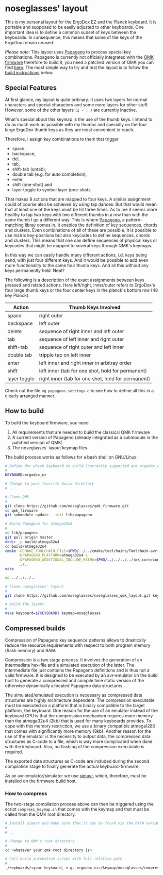 # noseglasses' layout

This is my personal layout for the [ErgoDox EZ](https://ergodox-ez.com/) 
and the [Planck](https://olkb.com/planck) keyboard. It is portable and supposed to be easily adjusted to other keyboards. One important idea is to define a common subset of keys between the keyboards. In consequence, this means that some of the keys of the ErgoDox remain unused.

*Please note:* This layout uses [Papageno](https://github.com/noseglasses/papageno) to process special key combinations. Papageno is currently not officially integrated with the [QMK firmware](https://github.com/qmk/qmk_firmware/) therefore to build it, you need a patched version of QMK you can find [here](https://github.com/noseglasses/qmk_firmware). The most simple way to try and test the layout is to follow the [build instructions](#how-to-build) below.

## Special Features   

At first glance, my layout is quite ordinary. It uses two layers for normal
characters and special characters and some more layers for other stuff. However,
some of the other layers `(2 - ..)` are currently inactive.

What's special about this keymap is the use of the thumb keys. I intend to do as much
work as possible with my thumbs and specially on the four large ErgoDox thumb keys as they are most convenient to reach. 

Therefore, I assign key combinations to them that trigger 

* space,
* backspace,
* del,
* tab,
* shift-tab (untab),
* double tab (e.g. for auto completion),
* enter,
* shift (one-shot) and
* layer toggle to symbol layer (one-shot).

That makes 9 actions that are mapped to four keys.
A similar assignment could of course also be achieved by using tap dances. But that would mean that at least one of the keys must be hit three times.
As to me it seems more healthy to tap two keys with two 
different thumbs in a row than with the same thumb I go a different way. This is where [Papageno](https://github.com/noseglasses/papageno), a pattern-matching libray comes in.
It enables the definition of key sequences, chords and clusters. Even combinations
of all of these are possible.
It is possible to use matrix key-positions but also keycodes to define
sequences, chords and clusters. This means that one can define sequences of physical keys or keycodes that might be mapped to several keys through QMK's keymaps.

In this way we can easily handle many different actions, i.d. keys being send, with just four different keys. And it would be possible to add even more functionality to the same four thumb keys.
And all this without any keys permanently held. Neat?

The following is a description of the exact assignments between keys pressed and related actions.
Here left/right, inner/outer refers to ErgoDox's four large thumb keys or the four center keys in the planck's bottom row (48 key Planck).

| Action      | Thumb Keys Involved                                         |
|-------------|-------------------------------------------------------------|
| space       | right outer                                                 |
| backspace   | left outer                                                  |
| delete      | sequence of right inner and left outer                      |
| tab         | sequence of left inner and right outer                      |
| shift-tab   | sequence of right outer and left inner                      |
| double tab  | tripple tap on left inner                                   |
| enter       | left inner and right inner in arbitray order                |
| shift       | left inner (tab for one shot, hold for permanent)           |
| layer toggle| right inner (tab for one shot, hold for permanent)          |

Check out the file `ng_papageno_settings.c` to see how to define all this in a clearly arranged manner. 

## How to build

To build the keyboard firmware, you need
1) All requirements that are needed to build the classical QMK firmware
2) A current version of Papageno (already integrated as a submodule in the patched version of QMK)
3) The noseglasses' layout keymap files

The build process works as follows for a bash shell on GNU/Linux.

```sh
# Define for which keyboard to build (currently supported are ergodox_ez and planck)
#
KEYBOARD=ergodox_ez

# Change to your favorite build directory
# ...

# Clone QMK
#
git clone https://github.com/noseglasses/qmk_firmware.git
cd qmk_firmware
git submodule update --init lib/papageno

# Build Papageno for atmega32u4
#
cd lib/papageno
git pull origin master
mkdir -p build/atmega32u4
cd build/atmega32u4
cmake -DCMAKE_TOOLCHAIN_FILE=$PWD/../../cmake/toolchains/Toolchain-avr-gcc.cmake \
      -DPAPAGENO_PLATFORM=atmega32u4 \
      -DPAPAGENO_ADDITIONAL_INCLUDE_PATHS=$PWD/../../../../tmk_core/common \
      ../..
make

cd ../../../..

# Clone noseglasses' layout
#
git clone https://github.com/noseglasses/noseglasses_qmk_layout.git keyboards/${KEYBOARD}/keymaps/noseglasses

# Build the layout
#
make keyboard=${KEYBOARD} keymap=noseglasses
```

## Compressed builds

Compression of Papageno key sequence patterns allows to drastically reduce the resource requirements with respect to both program memory (flash memory) and RAM.

Compression is a two stage process. It involves the generation of an intermediate hex-file and a simulated execution of the latter. The intermediate file just contains the Papageno definitions and is thus not a valid firmware. It is designed to be executed by an avr-emulator on the build host to generate a compressed and compile time static version of the otherwise dynamically allocated Papageno data structures. 

The simulated/emulated execution is necessary as compressed data structures are highly architecture dependent. The compression executable must be executed on a platform that is binary compatible to the target platform, the keyboard. One reason for the use of an emulator instead of the keyboard CPU is that the compression mechanism requires more memory than the atmega32u4 (2kb) that is used for many keyboards provides. To cope with this memory restriction, we use a binary compatible atmega1280 that comes with significantly more memory (8kb). Another reason for the use of the emulator is the necessity to output data, the compressed data structures as C-code to a file, which is way more complicated when done with the keyboard. Also, no flashing of the compression executable is required.

The exported data structures as C-code are included during the second compilation stage to finally generate the actual keyboard-firmware. 

As an avr-emulator/simulator we use [simavr](https://github.com/buserror/simavr/), which, therefore, must be installed on the firmware build host.

### How to compress

The two-stage compilation process above can then be triggered using the script `compress_keymap.sh` that comes with the keymap and that must be called from the QMK root directory.

```sh
# Install simavr and make sure that it can be found via the PATH variable
#
# ...

# Change to QMK's root directory
#
cd <whatever your qmk root directory is>

# Call build automation script with full relative path
#
./keyboards/<your keyboard, e.g. ergodox_ez>/keymap/noseglasses/compress_keymap.sh
```
